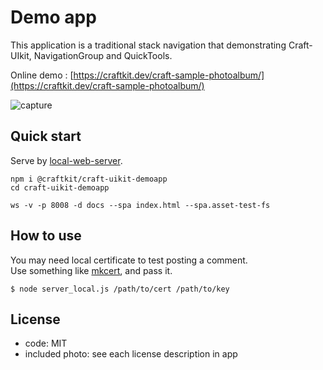 
# Demo app

This application is a traditional stack navigation that demonstrating Craft-UIkit, NavigationGroup and QuickTools.

Online demo : [https://craftkit.dev/craft-sample-photoalbum/](https://craftkit.dev/craft-sample-photoalbum/)

![capture](https://user-images.githubusercontent.com/4404088/54261343-e4659780-45ae-11e9-8d64-95d89b9eed7a.gif)


## Quick start

Serve by [local-web-server](https://www.npmjs.com/package/local-web-server).

``` 
npm i @craftkit/craft-uikit-demoapp
cd craft-uikit-demoapp

ws -v -p 8008 -d docs --spa index.html --spa.asset-test-fs
``` 

## How to use

You may need local certificate to test posting a comment.  
Use something like [mkcert](https://github.com/FiloSottile/mkcert), and pass it.

``` 
$ node server_local.js /path/to/cert /path/to/key
``` 

## License

* code: MIT
* included photo: see each license description in app


